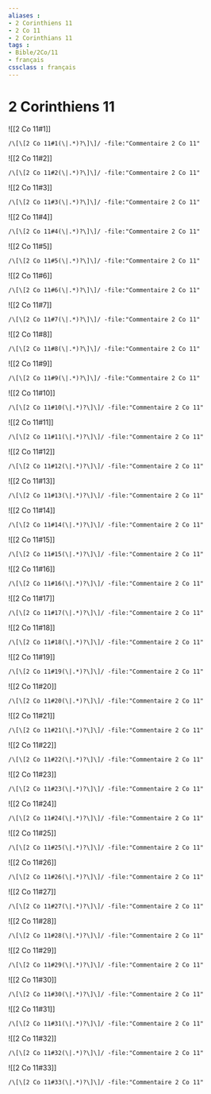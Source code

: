 ```yaml
---
aliases : 
- 2 Corinthiens 11
- 2 Co 11
- 2 Corinthians 11
tags : 
- Bible/2Co/11
- français
cssclass : français
---
```


# 2 Corinthiens 11

![[2 Co 11#1]]

```query
/\[\[2 Co 11#1(\|.*)?\]\]/ -file:"Commentaire 2 Co 11"
```

![[2 Co 11#2]]

```query
/\[\[2 Co 11#2(\|.*)?\]\]/ -file:"Commentaire 2 Co 11"
```

![[2 Co 11#3]]

```query
/\[\[2 Co 11#3(\|.*)?\]\]/ -file:"Commentaire 2 Co 11"
```

![[2 Co 11#4]]

```query
/\[\[2 Co 11#4(\|.*)?\]\]/ -file:"Commentaire 2 Co 11"
```

![[2 Co 11#5]]

```query
/\[\[2 Co 11#5(\|.*)?\]\]/ -file:"Commentaire 2 Co 11"
```

![[2 Co 11#6]]

```query
/\[\[2 Co 11#6(\|.*)?\]\]/ -file:"Commentaire 2 Co 11"
```

![[2 Co 11#7]]

```query
/\[\[2 Co 11#7(\|.*)?\]\]/ -file:"Commentaire 2 Co 11"
```

![[2 Co 11#8]]

```query
/\[\[2 Co 11#8(\|.*)?\]\]/ -file:"Commentaire 2 Co 11"
```

![[2 Co 11#9]]

```query
/\[\[2 Co 11#9(\|.*)?\]\]/ -file:"Commentaire 2 Co 11"
```

![[2 Co 11#10]]

```query
/\[\[2 Co 11#10(\|.*)?\]\]/ -file:"Commentaire 2 Co 11"
```

![[2 Co 11#11]]

```query
/\[\[2 Co 11#11(\|.*)?\]\]/ -file:"Commentaire 2 Co 11"
```

![[2 Co 11#12]]

```query
/\[\[2 Co 11#12(\|.*)?\]\]/ -file:"Commentaire 2 Co 11"
```

![[2 Co 11#13]]

```query
/\[\[2 Co 11#13(\|.*)?\]\]/ -file:"Commentaire 2 Co 11"
```

![[2 Co 11#14]]

```query
/\[\[2 Co 11#14(\|.*)?\]\]/ -file:"Commentaire 2 Co 11"
```

![[2 Co 11#15]]

```query
/\[\[2 Co 11#15(\|.*)?\]\]/ -file:"Commentaire 2 Co 11"
```

![[2 Co 11#16]]

```query
/\[\[2 Co 11#16(\|.*)?\]\]/ -file:"Commentaire 2 Co 11"
```

![[2 Co 11#17]]

```query
/\[\[2 Co 11#17(\|.*)?\]\]/ -file:"Commentaire 2 Co 11"
```

![[2 Co 11#18]]

```query
/\[\[2 Co 11#18(\|.*)?\]\]/ -file:"Commentaire 2 Co 11"
```

![[2 Co 11#19]]

```query
/\[\[2 Co 11#19(\|.*)?\]\]/ -file:"Commentaire 2 Co 11"
```

![[2 Co 11#20]]

```query
/\[\[2 Co 11#20(\|.*)?\]\]/ -file:"Commentaire 2 Co 11"
```

![[2 Co 11#21]]

```query
/\[\[2 Co 11#21(\|.*)?\]\]/ -file:"Commentaire 2 Co 11"
```

![[2 Co 11#22]]

```query
/\[\[2 Co 11#22(\|.*)?\]\]/ -file:"Commentaire 2 Co 11"
```

![[2 Co 11#23]]

```query
/\[\[2 Co 11#23(\|.*)?\]\]/ -file:"Commentaire 2 Co 11"
```

![[2 Co 11#24]]

```query
/\[\[2 Co 11#24(\|.*)?\]\]/ -file:"Commentaire 2 Co 11"
```

![[2 Co 11#25]]

```query
/\[\[2 Co 11#25(\|.*)?\]\]/ -file:"Commentaire 2 Co 11"
```

![[2 Co 11#26]]

```query
/\[\[2 Co 11#26(\|.*)?\]\]/ -file:"Commentaire 2 Co 11"
```

![[2 Co 11#27]]

```query
/\[\[2 Co 11#27(\|.*)?\]\]/ -file:"Commentaire 2 Co 11"
```

![[2 Co 11#28]]

```query
/\[\[2 Co 11#28(\|.*)?\]\]/ -file:"Commentaire 2 Co 11"
```

![[2 Co 11#29]]

```query
/\[\[2 Co 11#29(\|.*)?\]\]/ -file:"Commentaire 2 Co 11"
```

![[2 Co 11#30]]

```query
/\[\[2 Co 11#30(\|.*)?\]\]/ -file:"Commentaire 2 Co 11"
```

![[2 Co 11#31]]

```query
/\[\[2 Co 11#31(\|.*)?\]\]/ -file:"Commentaire 2 Co 11"
```

![[2 Co 11#32]]

```query
/\[\[2 Co 11#32(\|.*)?\]\]/ -file:"Commentaire 2 Co 11"
```

![[2 Co 11#33]]

```query
/\[\[2 Co 11#33(\|.*)?\]\]/ -file:"Commentaire 2 Co 11"
```

